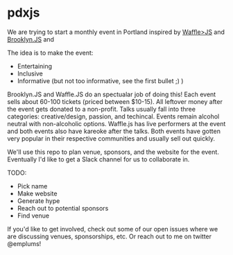 # pdxjs

We are trying to start a monthly event in Portland inspired by <a href="http://wafflejs.com/">Waffle>JS</a> and <a href="http://brooklynjs.com/">Brooklyn.JS</a> and 

The idea is to make the event:
- Entertaining
- Inclusive
- Informative (but not too informative, see the first bullet ;) )

Brooklyn.JS and Waffle.JS do an spectualar job of doing this! Each event sells about 60-100 tickets (priced between $10-15). All leftover money after the event gets donated to a non-profit. Talks usually fall into three categories: creative/design, passion, and techincal. Events remain alcohol neutral with non-alcoholic options. Waffle.js has live performers at the event and both events also have kareoke after the talks. Both events have gotten very popular in their respective communities and usually sell out quickly.


We'll use this repo to plan venue, sponsors, and the website for the event. Eventually I'd like to get a Slack channel for us to collaborate in.

TODO:
- Pick name
- Make website
- Generate hype
- Reach out to potential sponsors
- Find venue

If you'd like to get involved, check out some of our open issues where we are discussing venues, sponsorships, etc. Or reach out to me on twitter @emplums!
